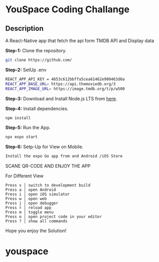 # YouSpace Coding Challange



## Description

A React-Native app that fetch the api form TMDB API and Display data


**Step-1:** Clone the repository.
```bash
git clone https://github.com/
```
**Step-2:** SetUp .env
```bash
REACT_APP_API_KEY = 4653c612bbffa5cea61462e900463d6a
REACT_APP_BASE_URL= https://api.themoviedb.org/3
REACT_APP_IMAGE_URL= https://image.tmdb.org/t/p/w500
```

**Step-3:** Download and Install Node.js  LTS from [here](https://nodejs.org/en/download).

**Step-4:** Install dependencies.
```bash
npm install
```
**Step-5:** Run the App.
```bash
npx expo start
```


**Step-6:** Setp-Up for View on Mobile.
```bash
Install the expo Go app from and Android /iOS Store 
```


SCANE QR-CODE AND ENJOY THE APP

For Different View 


    Press s │ switch to development build
    Press a │ open Android
    Press i │ open iOS simulator
    Press w │ open web
    Press j │ open debugger
    Press r │ reload app
    Press m │ toggle menu 
    Press o │ open project code in your editor
    Press ? │ show all commands


Hope you enjoy the Solution!
# youspace
